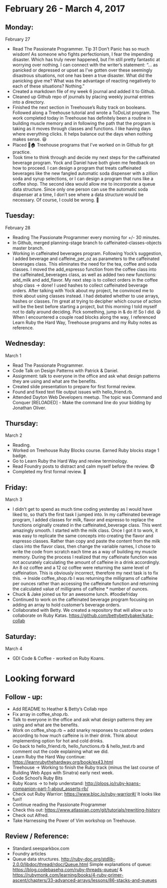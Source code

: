 February 26 - March 4, 2017
===========================

Monday:
-------
February 27
* Read The Passionate Programmer. Tip 31 Don’t Panic has so much wisdom! As someone who fights perfectionism, I fear the impending disaster. Which has truly never happened, but I’m still pretty fantastic at worrying over nothing. I can connect with the writer’s statement: “... as panicked or depressed or upset as I’ve gotten over these seemingly disastrous situations, not one has been a true disaster. What did the panicking give me? What was the advantage of reacting negatively to each of these situations? Nothing.” 
* Created a markdown file of my week 6 journal and added it to Github. 
* Cleaned up Github repo of journals by placing weekly journal entries into a directory.
* Finished the next section in Treehouse’s Ruby track on booleans. Followed along a  Treehouse tutorial and wrote a ToDoList program. The work completed today in Treehouse has definitely been a routine in building muscle memory and in following the path that the program is taking as it moves through classes and functions. I like having days where everything clicks. It helps balance out the days when nothing makes sense. 😆
* Placed 🌳🏠 Treehouse programs that I’ve worked on in Github for git practice.
* Took time to think through and decide my next steps for the caffeinated beverage program. Yock and Daniel have both given me feedback on how to proceed. I can design a program that treats caffeinated beverages like the new fangled automatic soda dispenser with a zillion soda and syrup selections, or I can design a program that runs like a coffee shop. The second idea would allow me to incorporate a queue data structure. Since only one person can use the automatic soda dispenser at a time, I don’t see where a data structure would be necessary. Of course, I could be wrong. 🤔 

Tuesday:
--------
February 28
* Reading The Passionate Programmer every morning for +/- 30 minutes.
* In Github, merged planning-stage branch to caffeinated-classes-objects master branch.
* Working in caffeinated beverages program. Following Yock’s suggestion, I added beverage and caffeine_per_oz as parameters to the caffeinated beverages class. This eliminates the need for the tea, coffee and soda classes. I moved the add_espresso function from the coffee class into the caffeinated_beverages class, as well as added two new functions: add_milk and add_flavor. My next step is to collect orders in the coffee shop class → done! I used hashes to collect caffeinated beverage orders. After talking with Yock about my project, he convinced me to think about using classes instead. I had debated whether to use arrays, hashes or classes. I’m great at trying to decipher which course of action will be the best before starting a project, but this morning I told myself not to dally around deciding. Pick something, jump in & do it! So I did. 😃 When I encountered a couple road blocks along the way, I referenced Learn Ruby the Hard Way, Treehouse programs and my Ruby notes as reference.  

Wednesday:
----------
March 1
* Read The Passionate Programmer.
* Code Talk on Design Patterns with Patrick & Daniel. 
* Assignment: talk to everyone in the office and ask what design patterns they are using and what are the benefits.
* Created slide presentation to prepare for first formal review.
* Found and fixed text file output issues with hello_friend.rb.
* Attended Dayton Web Developers meetup. The topic was Command and Conquer [RELOADED] - Make the command line do your bidding by Jonathan Oliver.

Thursday:
---------
March 2
* Reading.
* Worked on Treehouse Ruby Blocks course. Earned Ruby blocks stage 1 badge.
* Go to Learn Ruby the Hard Way and review terminology.
* Read Foundry posts to distract and calm myself before the review. 😨
* Completed my first formal review. 🎉

Friday:
-------
March 3
* I didn’t get to spend as much time coding yesterday as I would have liked to, so that’s the first task I jumped into. In my caffeinated beverage program, I added classes for milk, flavor and espresso to replace the functions originally created in the caffeinated_beverage class. This went amazingly smooth. I started with the milk class. Once I got it to work, it was easy to replicate the same concepts into creating the flavor and espresso classes. Rather than copy and paste the content from the milk class into the flavor class, then change the variable names, I chose to write the code from scratch each time as a way of building my muscle memory. 
During the process I realized that my caffeinate function was not accurately calculating the amount of caffeine in a drink accordingly. An 8 oz coffee and a 12 oz coffee were returning the same level of caffeination. This is obviously incorrect, therefore my next task is to fix this. → Inside coffee_shop.rb I was returning the milligrams of caffeine per ounces rather than accessing the caffeinate function and returning the calculated value of milligrams of caffeine * number of ounces.
* Chuck & Jake joined us for an awesome lunch. #foodiefriday
* Continued to work on the caffeinated beverage program focusing on adding an array to hold customer’s beverage orders.
* Collaborated with Betty. We created a repository that will allow us to collaborate on Ruby Katas.  https://github.com/bettybettybaker/kata-collab

Saturday:
---------
March 4
* GDI Code & Coffee - worked on Ruby Koans.

Looking forward
===============

Follow - up:
------------
* Add README to Heather & Betty’s Collab repo
* Fix array in coffee_shop.rb. 
* Talk to everyone in the office and ask what design patterns they are using and what are the benefits.
* Work on coffee_shop.rb ~ add snarky responses to customer orders according to how much caffeine is in their drink. Think about implementing option for hot and cold drinks.
* Go back to hello_friend.rb, hello_functions.rb & hello_test.rb and comment out the code explaining what we did. 
* Learn Ruby the Hard Way continue: https://learnrubythehardway.org/book/ex43.html
* Treehouse → Working to finish the Ruby track (minus the last course of Building Web Apps with Sinatra) early next week.
* Code School’s Ruby Bits
* Ruby Koans → to help understand: http://ploos.io/ruby-koans-companion-part-1-about_asserts-rb/
* Check out Ruby Warrior: https://www.bloc.io/ruby-warrior#/ It looks like fun!!
* Continue reading the Passionate Programmer
* Check this out: https://www.atlassian.com/git/tutorials/rewriting-history
* Check out Alfred.
* Take Harnessing the Power of Vim workshop on Treehouse.

Review / Reference:
-------------------
* Standard.seesparkbox.com 
* Foundry articles
* Queue data structures.  http://ruby-doc.org/stdlib-2.0.0/libdoc/thread/rdoc/Queue.html 
Simple explanations of queue: https://blog.codebasehq.com/ruby-threads-queue/ & https://rubymonk.com/learning/books/4-ruby-primer-ascent/chapters/33-advanced-arrays/lessons/86-stacks-and-queues
